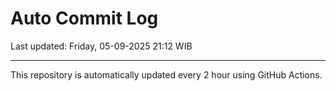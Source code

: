 # Auto Commit Log

Last updated: Friday, 05-09-2025 21:12 WIB

---

This repository is automatically updated every 2 hour using GitHub Actions.
